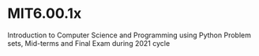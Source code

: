 # MIT6.00.1x
Introduction to Computer Science and Programming using Python
Problem sets, Mid-terms and Final Exam during 2021 cycle

